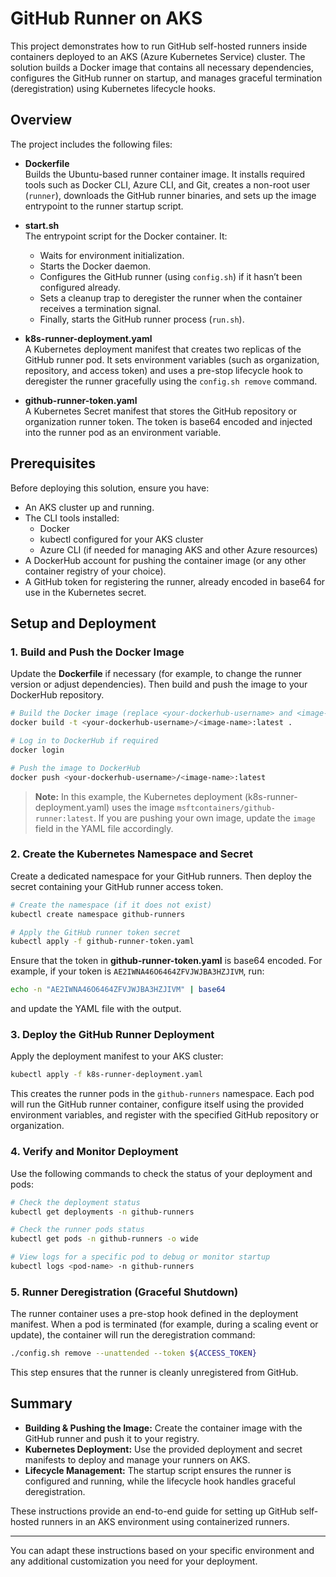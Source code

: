# GitHub Runner on AKS

This project demonstrates how to run GitHub self-hosted runners inside containers deployed to an AKS (Azure Kubernetes Service) cluster. The solution builds a Docker image that contains all necessary dependencies, configures the GitHub runner on startup, and manages graceful termination (deregistration) using Kubernetes lifecycle hooks.

## Overview

The project includes the following files:

- **Dockerfile**  
  Builds the Ubuntu-based runner container image. It installs required tools such as Docker CLI, Azure CLI, and Git, creates a non-root user (`runner`), downloads the GitHub runner binaries, and sets up the image entrypoint to the runner startup script.

- **start.sh**  
  The entrypoint script for the Docker container. It:
  - Waits for environment initialization.
  - Starts the Docker daemon.
  - Configures the GitHub runner (using `config.sh`) if it hasn’t been configured already.
  - Sets a cleanup trap to deregister the runner when the container receives a termination signal.
  - Finally, starts the GitHub runner process (`run.sh`).

- **k8s-runner-deployment.yaml**  
  A Kubernetes deployment manifest that creates two replicas of the GitHub runner pod. It sets environment variables (such as organization, repository, and access token) and uses a pre-stop lifecycle hook to deregister the runner gracefully using the `config.sh remove` command.

- **github-runner-token.yaml**  
  A Kubernetes Secret manifest that stores the GitHub repository or organization runner token. The token is base64 encoded and injected into the runner pod as an environment variable.

## Prerequisites

Before deploying this solution, ensure you have:

- An AKS cluster up and running.
- The CLI tools installed:
  - Docker
  - kubectl configured for your AKS cluster
  - Azure CLI (if needed for managing AKS and other Azure resources)
- A DockerHub account for pushing the container image (or any other container registry of your choice).
- A GitHub token for registering the runner, already encoded in base64 for use in the Kubernetes secret.

## Setup and Deployment

### 1. Build and Push the Docker Image

Update the **Dockerfile** if necessary (for example, to change the runner version or adjust dependencies). Then build and push the image to your DockerHub repository.

```bash
# Build the Docker image (replace <your-dockerhub-username> and <image-name> accordingly)
docker build -t <your-dockerhub-username>/<image-name>:latest .

# Log in to DockerHub if required
docker login

# Push the image to DockerHub
docker push <your-dockerhub-username>/<image-name>:latest
```

> **Note:** In this example, the Kubernetes deployment (k8s-runner-deployment.yaml) uses the image `msftcontainers/github-runner:latest`. If you are pushing your own image, update the `image` field in the YAML file accordingly.

### 2. Create the Kubernetes Namespace and Secret

Create a dedicated namespace for your GitHub runners. Then deploy the secret containing your GitHub runner access token.

```bash
# Create the namespace (if it does not exist)
kubectl create namespace github-runners

# Apply the GitHub runner token secret
kubectl apply -f github-runner-token.yaml
```

Ensure that the token in **github-runner-token.yaml** is base64 encoded. For example, if your token is `AE2IWNA46O6464ZFVJWJBA3HZJIVM`, run:

```bash
echo -n "AE2IWNA46O6464ZFVJWJBA3HZJIVM" | base64
```

and update the YAML file with the output.

### 3. Deploy the GitHub Runner Deployment

Apply the deployment manifest to your AKS cluster:

```bash
kubectl apply -f k8s-runner-deployment.yaml
```

This creates the runner pods in the `github-runners` namespace. Each pod will run the GitHub runner container, configure itself using the provided environment variables, and register with the specified GitHub repository or organization.

### 4. Verify and Monitor Deployment

Use the following commands to check the status of your deployment and pods:

```bash
# Check the deployment status
kubectl get deployments -n github-runners

# Check the runner pods status
kubectl get pods -n github-runners -o wide

# View logs for a specific pod to debug or monitor startup
kubectl logs <pod-name> -n github-runners
```

### 5. Runner Deregistration (Graceful Shutdown)

The runner container uses a pre-stop hook defined in the deployment manifest. When a pod is terminated (for example, during a scaling event or update), the container will run the deregistration command:

```bash
./config.sh remove --unattended --token ${ACCESS_TOKEN}
```

This step ensures that the runner is cleanly unregistered from GitHub.

## Summary

- **Building & Pushing the Image:** Create the container image with the GitHub runner and push it to your registry.
- **Kubernetes Deployment:** Use the provided deployment and secret manifests to deploy and manage your runners on AKS.
- **Lifecycle Management:** The startup script ensures the runner is configured and running, while the lifecycle hook handles graceful deregistration.

These instructions provide an end-to-end guide for setting up GitHub self-hosted runners in an AKS environment using containerized runners.

----

You can adapt these instructions based on your specific environment and any additional customization you need for your deployment.